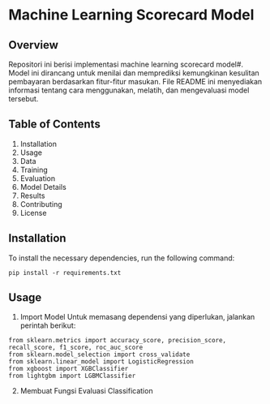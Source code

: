 # Machine Learning Scorecard Model
## Overview

Repositori ini berisi implementasi machine learning scorecard model#. Model ini dirancang untuk menilai dan memprediksi kemungkinan kesulitan pembayaran berdasarkan fitur-fitur masukan. 
File README ini menyediakan informasi tentang cara menggunakan, melatih, dan mengevaluasi model tersebut.

## Table of Contents
1. Installation
2. Usage
3. Data
4. Training
5. Evaluation
6. Model Details
7. Results
8. Contributing
9. License
## Installation
To install the necessary dependencies, run the following command:
```
pip install -r requirements.txt
```

## Usage
1. Import Model
Untuk memasang dependensi yang diperlukan, jalankan perintah berikut:

```
from sklearn.metrics import accuracy_score, precision_score, recall_score, f1_score, roc_auc_score
from sklearn.model_selection import cross_validate
from sklearn.linear_model import LogisticRegression
from xgboost import XGBClassifier
from lightgbm import LGBMClassifier
```

2. Membuat Fungsi Evaluasi Classification
